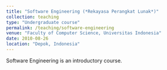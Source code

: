 ```yaml
---
title: "Software Engineering (*Rekayasa Perangkat Lunak*)"
collection: teaching
type: "Undergraduate course"
permalink: /teaching/software-engineering
venue: "Faculty of Computer Science, Universitas Indonesia"
date: 2010-08-26
location: "Depok, Indonesia"
---
```


Software Engineering is an introductory course.
